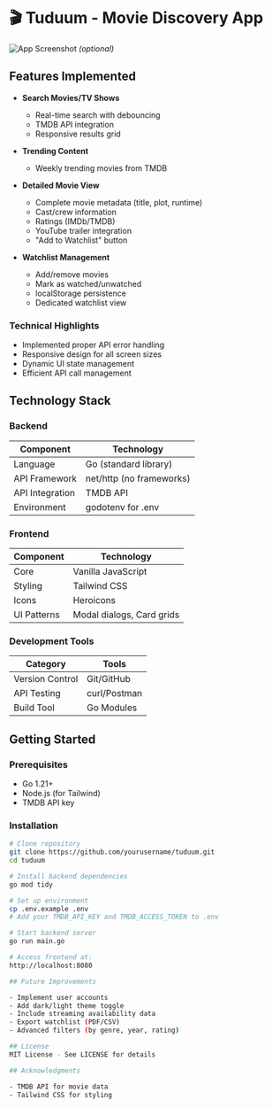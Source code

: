 # 🎬 Tuduum - Movie Discovery App

![App Screenshot](/path/to/screenshot.png) *(optional)*

## Features Implemented

- **Search Movies/TV Shows**
  - Real-time search with debouncing
  - TMDB API integration
  - Responsive results grid

- **Trending Content**
  - Weekly trending movies from TMDB

- **Detailed Movie View**
  - Complete movie metadata (title, plot, runtime)
  - Cast/crew information
  - Ratings (IMDb/TMDB)
  - YouTube trailer integration
  - "Add to Watchlist" button

- **Watchlist Management**
  - Add/remove movies
  - Mark as watched/unwatched
  - localStorage persistence
  - Dedicated watchlist view

### Technical Highlights
- Implemented proper API error handling
- Responsive design for all screen sizes
- Dynamic UI state management
- Efficient API call management

## Technology Stack

### Backend
| Component       | Technology                 |
|-----------------|----------------------------|
| Language        | Go (standard library)      |
| API Framework   | net/http (no frameworks)   |
| API Integration | TMDB API                   |
| Environment     | godotenv for .env          |

### Frontend
| Component       | Technology                 |
|-----------------|----------------------------|
| Core            | Vanilla JavaScript         |
| Styling         | Tailwind CSS               |
| Icons           | Heroicons                  |
| UI Patterns     | Modal dialogs, Card grids  |

### Development Tools
| Category        | Tools                      |
|-----------------|----------------------------|
| Version Control | Git/GitHub                 |
| API Testing     | curl/Postman               |
| Build Tool      | Go Modules                 |

## Getting Started

### Prerequisites
- Go 1.21+
- Node.js (for Tailwind)
- TMDB API key

### Installation
```bash
# Clone repository
git clone https://github.com/yourusername/tuduum.git
cd tuduum

# Install backend dependencies
go mod tidy

# Set up environment
cp .env.example .env
# Add your TMDB_API_KEY and TMDB_ACCESS_TOKEN to .env

# Start backend server
go run main.go

# Access frontend at:
http://localhost:8080

## Future Improvements

- Implement user accounts  
- Add dark/light theme toggle  
- Include streaming availability data  
- Export watchlist (PDF/CSV)  
- Advanced filters (by genre, year, rating)  

## License  
MIT License - See LICENSE for details

## Acknowledgments  

- TMDB API for movie data  
- Tailwind CSS for styling  